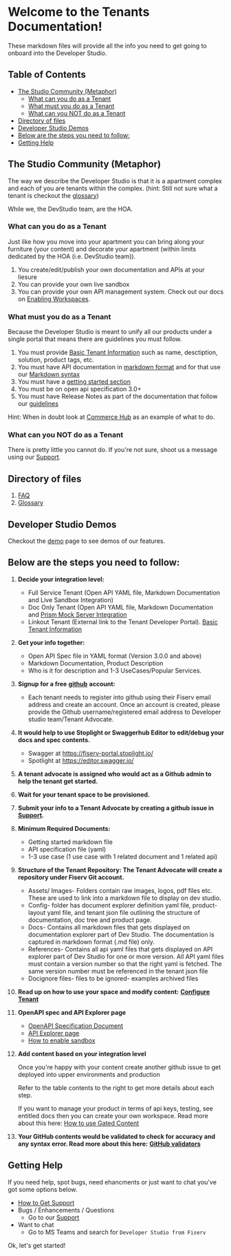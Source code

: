 # Welcome to the Tenants Documentation!

These markdown files will provide all the info you need to get going to onboard into the Developer Studio.

## Table of Contents

* [The Studio Community (Metaphor)](./#the-studio-community-metaphor)
  * [What can you do as a Tenant](./#what-can-you-do-as-a-tenant)
  * [What must you do as a Tenant](./#what-must-you-do-as-a-tenant)
  * [What can you NOT do as a Tenant](./#what-can-you-not-do-as-a-tenant)
* [Directory of files](./#directory-of-files)
* [Developer Studio Demos](./#developer-studio-demos)
* [Below are the steps you need to follow:](./#below-are-the-steps-you-need-to-follow)
* [Getting Help](./#getting-help)

## The Studio Community (Metaphor)

The way we describe the Developer Studio is that it is a apartment complex and each of you are tenants within the complex. (hint: Still not sure what a tenant is checkout the [glossary](glossary.md))

While we, the DevStudio team, are the HOA.

### What can you do as a Tenant

Just like how you move into your apartment you can bring along your furniture (your content) and decorate your apartment (within limits dedicated by the HOA (i.e. DevStudio team)).

1. You create/edit/publish your own documentation and APIs at your liesure
2. You can provide your own live sandbox
3. You can provide your own API management system. Check out our docs on [Enabling Workspaces](enable-workspaces.md).

### What must you do as a Tenant

Because the Developer Studio is meant to unify all our products under a single portal that means there are guidelines you must follow.

1. You must provide [Basic Tenant Information](tenant-basics.md) such as name, desctiption, solution, product tags, etc.
2. You must have API documentation in [markdown format](https://www.markdownguide.org/basic-syntax/) and for that use our [Markdown syntax](https://developer.fiserv.com/support/docs/?path=docs/md/extended-syntax.md)
3. You must have a [getting started section](getting-started-template.md)
4. You must be on open api specification 3.0+
5. You must have Release Notes as part of the documentation that follow our [guidelines](release-notes-guidelines.md)

Hint: When in doubt look at [Commerce Hub](https://developer.fiserv.com/product/CommerceHub) as an example of what to do.

### What can you NOT do as a Tenant

There is pretty little you cannot do. If you're not sure, shoot us a message using our [Support](https://github.com/fiserv/support/issues).

## Directory of files

1. [FAQ](faq.md)
2. [Glossary](glossary.md)

## Developer Studio Demos

Checkout the [demo](demo.md) page to see demos of our features.

## Below are the steps you need to follow:

1. **Decide your integration level:**
   * Full Service Tenant (Open API YAML file, Markdown Documentation and Live Sandbox Integration)
   * Doc Only Tenant (Open API YAML file, Markdown Documentation and [Prism Mock Server Integration](enable-sandbox.md)
   * Linkout Tenant (External link to the Tenant Developer Portal). [Basic Tenant Information](tenant-basics.md)
2. **Get your info together:**
   * Open API Spec file in YAML format (Version 3.0.0 and above)
   * Markdown Documentation, Product Description
   * Who is it for description and 1-3 UseCases/Popular Services.
3. **Signup for a free** [**github**](https://github.com) **account:**
   * Each tenant needs to register into github using their Fiserv email address and create an account. Once an account is created, please provide the Github username/registered email address to Developer studio team/Tenant Advocate.
4. **It would help to use Stoplight or Swaggerhub Editor to edit/debug your docs and spec contents.**
   * Swagger at https://fiserv-portal.stoplight.io/
   * Spotlight at https://editor.swagger.io/
5. **A tenant advocate is assigned who would act as a Github admin to help the tenant get started.**
6. **Wait for your tenant space to be provisioned.**
7. **Submit your info to a Tenant Advocate by creating a github issue in** [**Support**](https://bit.ly/DSonboard)**.**
8. **Minimum Required Documents:**
   * Getting started markdown file
   * API specification file (yaml)
   * 1-3 use case (1 use case with 1 related document and 1 related api)
9. **Structure of the Tenant Repository: The Tenant Advocate will create a repository under Fiserv Git account.**
   * Assets/ Images- Folders contain raw images, logos, pdf files etc. These are used to link into a markdown file to display on dev studio.
   * Config- folder has document explorer definition yaml file, product-layout yaml file, and tenant json file outlining the structure of documentation, doc tree and product page.
   * Docs- Contains all markdown files that gets displayed on documentation explorer part of Dev Studio. The documentation is captured in markdown format (.md file) only.
   * References- Contains all api yaml files that gets displayed on API explorer part of Dev Studio for one or more version. All API yaml files must contain a version number so that the right yaml is fetched. The same version number must be referenced in the tenant json file
   * Docignore files- files to be ignored- examples archived files
10. **Read up on how to use your space and modify content:** [**Configure Tenant**](configure-tenant.md)
11. **OpenAPI spec and API Explorer page**
    * [OpenAPI Specification Document](https://swagger.io/specification/)
    * [API Explorer page](api-explorer.md)
    * [How to enable sandbox](enable-sandbox.md)
12. **Add content based on your integration level**

    Once you're happy with your content create another github issue to get deployed into upper environments and production

    Refer to the table contents to the right to get more details about each step.

    If you want to manage your product in terms of api keys, testing, see entitled docs then you can create your own workspace. Read more about this here: [How to use Gated Content](how-to-use-gated-content.md)
13. **Your GitHub contents would be validated to check for accuracy and any syntax error. Read more about this here:** [**GitHub validators**](validator/studio-validators.md)

## Getting Help

If you need help, spot bugs, need ehancments or just want to chat you've got some options below.

* [How to Get Support](get-support.md)
* Bugs / Enhancements / Questions
  * Go to our [Support](https://github.com/fiserv/support/issues)
* Want to chat
  * Go to MS Teams and search for `Developer Studio from Fiserv`

Ok, let's get started!
